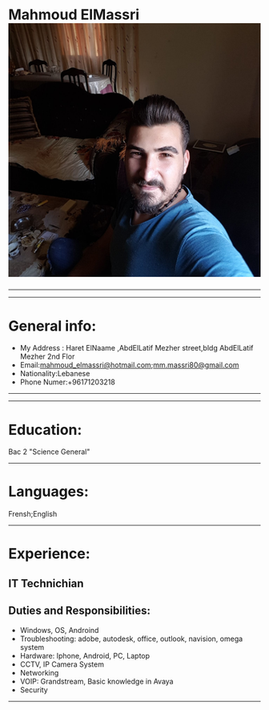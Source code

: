 # Mahmoud ElMassri ![My Pic](37158428_2167958023452647_4752178191135670272_o.jpg)

---

---

# General info:

- My Address : Haret ElNaame ,AbdElLatif Mezher street,bldg AbdElLatif Mezher 2nd Flor
- Email:mahmoud_elmassri@hotmail.com;mm.massri80@gmail.com
- Nationality:Lebanese
- Phone Numer:+96171203218

---

---

# Education:

Bac 2 "Science General"

---

# Languages:

Frensh;English

---

# Experience:

## IT Technichian

## Duties and Responsibilities:

- Windows, OS, Androind
- Troubleshooting: adobe, autodesk, office, outlook,
  navision, omega system
- Hardware: Iphone, Android, PC, Laptop
- CCTV, IP Camera System
- Networking
- VOIP: Grandstream, Basic knowledge in Avaya
- Security

---
